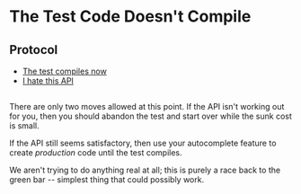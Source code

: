 # The Test Code Doesn't Compile

## Protocol

 * [The test compiles now](extendTestWithoutConstraints.md)
 * [I hate this API](iHateThisApi.md)
 
## 

There are only two moves allowed at this point.  If the API
isn't working out for you, then you should abandon the test
and start over while the sunk cost is small.

If the API still seems satisfactory, then use your autocomplete
feature to create _production_ code until the test compiles.

We aren't trying to do anything real at all; this is purely
a race back to the green bar -- simplest thing that could
possibly work.